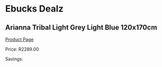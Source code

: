 
# Ebucks Dealz
## Arianna Tribal Light Grey Light Blue 120x170cm
[Product Page](https://www.ebucks.com/web/shop/productSelected.do?prodId=1210528437&catId=1209942441)

Price: R2289.00

Savings: 


	